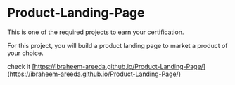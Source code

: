 # Product-Landing-Page

This is one of the required projects to earn your certification.

For this project, you will build a product landing page to market a product of your choice.

check it [https://ibraheem-areeda.github.io/Product-Landing-Page/](https://ibraheem-areeda.github.io/Product-Landing-Page/)

